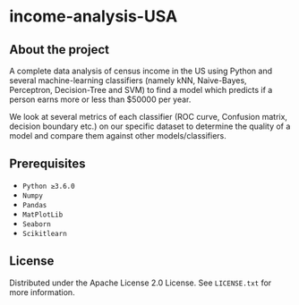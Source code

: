 # income-analysis-USA


<!-- ABOUT THE PROJECT -->
## About the project

A complete data analysis of census income in the US using Python and several machine-learning classifiers (namely kNN, Naive-Bayes, Perceptron, Decision-Tree and SVM) to find a model which predicts if a person earns more or less than $50000 per year. 

We look at several metrics of each classifier (ROC curve, Confusion matrix, decision boundary etc.) on our specific dataset to determine the quality of a model and compare them against other models/classifiers. 

## Prerequisites

- `Python ≥3.6.0`
- `Numpy`
- `Pandas`
- `MatPlotLib`
- `Seaborn`
- `Scikitlearn`

<!-- LICENSE -->
## License

Distributed under the Apache License 2.0 License. See `LICENSE.txt` for more information.

